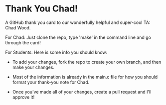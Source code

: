 # Thank You Chad!
A GitHub thank you card to our wonderfully helpful and super-cool TA: Chad Wood.

For Chad: Just clone the repo, type 'make' in the command line and go through the card!

For Students: Here is some info you should know:

- To add your changes, fork the repo to create your own branch, and then make your changes.

- Most of the information is already in the main.c file for how you should format your thank-you note for Chad.
       
- Once you've made all of your changes, create a pull request and I'll approve it!
